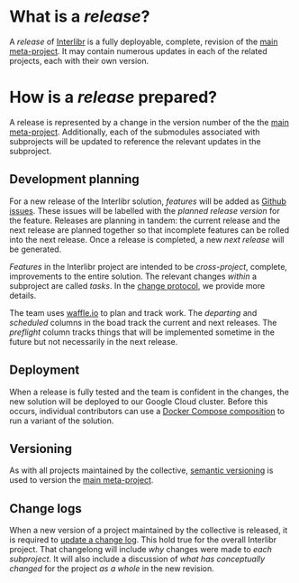 # What is a *release*?

A *release* of [Interlibr](https://github.com/Xalgorithms/interlibr) is a fully
deployable, complete, revision of the [main
meta-project](https://github.com/Xalgorithms/interlibr). It may contain numerous
updates in each of the related projects, each with their own version.

# How is a *release* prepared?

A release is represented by a change in the version number of the the [main
meta-project](https://github.com/Xalgorithms/interlibr). Additionally, each of
the submodules associated with subprojects will be updated to reference the
relevant updates in the subproject.

## Development planning

For a new release of the Interlibr solution, *features* will be added as [Github
issues](https://github.com/Xalgorithms/interlibr/issues). These issues will be
labelled with the *planned release version* for the feature. Releases are
planning in tandem: the current release and the next release are planned
together so that incomplete features can be rolled into the next release. Once a
release is completed, a new *next release* will be generated.

*Features* in the Interlibr project are intended to be *cross-project*,
complete, improvements to the entire solution. The relevant changes *within* a
subproject are called *tasks*. In the [change protocol](./changes.md), we
provide more details.

The team uses
[waffle.io](https://waffle.io/Xalgorithms/xadf-active-repositories) to plan and
track work. The *departing* and *scheduled* columns in the boad track the
current and next releases. The *preflight* column tracks things that will be
implemented sometime in the future but not necessarily in the next release.

## Deployment

When a release is fully tested and the team is confident in the changes, the new
solution will be deployed to our Google Cloud cluster. Before this occurs,
individual contributors can use a [Docker Compose
composition](https://github.com/Xalgorithms/interlibr/tree/master/ops/docker-compose)
to run a variant of the solution.

## Versioning

As with all projects maintained by the collective, [semantic
versioning](https://semver.org/) is used to version the [main
meta-project](https://github.com/Xalgorithms/interlibr).

## Change logs

When a new version of a project maintained by the collective is released, it is
required to [update a change log](https://keepachangelog.com/en/1.0.0/). This
hold true for the overall Interlibr project. That changelong will include *why*
changes were made to *each subproject*. It will also include a discussion of
*what has conceptually changed* for the project *as a whole* in the new
revision.

